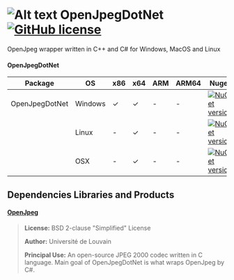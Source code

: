 # ![Alt text](nuget/jpeg48.png "OpenJpegDotNet") OpenJpegDotNet [![GitHub license](https://img.shields.io/github/license/mashape/apistatus.svg)]()

OpenJpeg wrapper written in C++ and C# for Windows, MacOS and Linux

#### OpenJpegDotNet

|Package|OS|x86|x64|ARM|ARM64|Nuget|
|---|---|---|---|---|---|---|
|OpenJpegDotNet|Windows|✓|✓|-|-|[![NuGet version](https://img.shields.io/nuget/v/OpenJpegDotNet.svg)](https://www.nuget.org/packages/OpenJpegDotNet)|
||Linux|-|✓|-|-|[![NuGet version](https://img.shields.io/nuget/v/OpenJpegDotNet.svg)](https://www.nuget.org/packages/OpenJpegDotNet)|
||OSX|-|✓|-|-|[![NuGet version](https://img.shields.io/nuget/v/OpenJpegDotNet.svg)](https://www.nuget.org/packages/OpenJpegDotNet)|
 
## Dependencies Libraries and Products

#### [OpenJpeg](https://github.com/uclouvain/openjpeg)

> **License:** BSD 2-clause "Simplified" License
>
> **Author:** Université de Louvain
> 
> **Principal Use:** An open-source JPEG 2000 codec written in C language. Main goal of OpenJpegDotNet is what wraps OpenJpeg by C#.